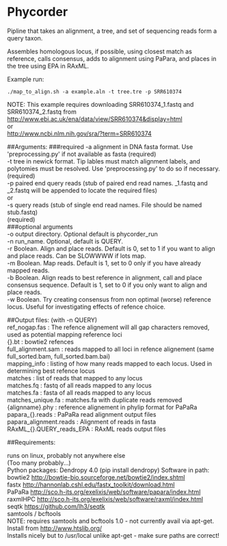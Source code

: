 # Phycorder

Pipline that takes an alignment, a tree, and set of sequencing reads form a query taxon.


Assembles  homologous locus, if possible, using closest match as reference,
calls consensus, adds to alignment using PaPara, and places in the tree using EPA in RAxML.


Example run:

    ./map_to_align.sh -a example.aln -t tree.tre -p SRR610374

NOTE: This example requires downloading SRR610374_1.fastq and SRR610374_2.fastq from  
http://www.ebi.ac.uk/ena/data/view/SRR610374&display=html  
or   
http://www.ncbi.nlm.nih.gov/sra/?term=SRR610374  


##Arguments:
###required
 -a alignment in DNA fasta format. Use 'preprocessing.py' if not available as fasta  (required)  
 -t tree in newick format. Tip lables must match alignment labels, and polytomies must be resolved. Use 'preprocessing.py' to do so if necessary.
 (required)  
 -p paired end query reads (stub of paired end read names. _1.fastq and _2.fastq will be appended to locate the required files)  
    or  
 -s query reads (stub of single end read names. File should be named stub.fastq)  
 (required)  
###optional arguments   
 -o output directory. Optional default is phycorder_run  
 -n run_name.  Optional, default is QUERY.  
 -r Boolean. Align and place reads. Default is 0, set to 1 if you want to align and place reads. Can be SLOWWWW if lots map.  
 -m Boolean. Map reads. Default is 1, set to 0 only if you have already mapped reads.  
 -b Boolean. Align reads to best reference in alignment, call and place consensus sequence. Default is 1, set to 0 if you only want to align and place reads.  
 -w Boolean. Try creating consensus from non optimal (worse) reference locus. Useful for investigating effects of refence choice.  

##Output files:
 (with -n QUERY)  
  ref_nogap.fas : The refence alignement will all gap characters removed, used as potential mapping reference loci  
  {}.bt : bowtie2 refences  
  full_alignment.sam : reads mapped to all loci in refence alignement (same full_sorted.bam, full_sorted.bam.bai)  
  mapping_info : listing of how many reads mapped to each locus. Used in determining best refence locus  
  matches : list of reads that mapped to any locus  
  matches.fq : fastq of all reads mapped to any locus  
  matches.fa : fasta of all reads mapped to any locus  
  matches_unique.fa : matches.fa with duplicate reads removed  
  {alignname}.phy : reference alignement in phylip format for PaPaRa  
  papara_{}.reads : PaPaRa read alignment output files  
  papara_alignment.reads : Alignment of reads in fasta  
  RAxML_{}.QUERY_reads_EPA : RAxML reads output files  


##Requirements: 

runs on linux, probably not anywhere else  
(Too many probably...)   
Python packages: 
    Dendropy 4.0 (pip install dendropy)
Software in path: 
	bowtie2  http://bowtie-bio.sourceforge.net/bowtie2/index.shtml  
	fastx  http://hannonlab.cshl.edu/fastx_toolkit/download.html  
	PaPaRa http://sco.h-its.org/exelixis/web/software/papara/index.html  
	raxmlHPC http://sco.h-its.org/exelixis/web/software/raxml/index.html  
	seqtk https://github.com/lh3/seqtk  
	samtools / bcftools  
	NOTE: requires samtools and bcftools 1.0 - not currently avail via apt-get. Install from http://www.htslib.org/  
	Installs nicely but to /usr/local unlike apt-get - make sure paths are correct!  
